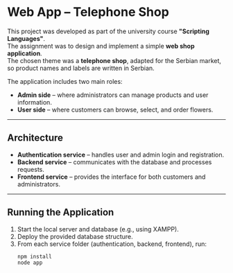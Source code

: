 # Web App – Telephone Shop

This project was developed as part of the university course **"Scripting Languages"**.  
The assignment was to design and implement a simple **web shop application**.  
The chosen theme was a **telephone shop**, adapted for the Serbian market, so product names and labels are written in Serbian.  

The application includes two main roles:  
- **Admin side** – where administrators can manage products and user information.  
- **User side** – where customers can browse, select, and order flowers.  

---

## Architecture  

- **Authentication service** – handles user and admin login and registration.  
- **Backend service** – communicates with the database and processes requests.  
- **Frontend service** – provides the interface for both customers and administrators.  

---

## Running the Application  

1. Start the local server and database (e.g., using XAMPP).  
2. Deploy the provided database structure.  
3. From each service folder (authentication, backend, frontend), run:  
   ```bash
   npm install
   node app
